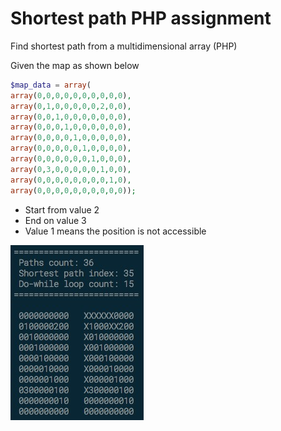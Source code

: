 # Shortest path PHP assignment
Find shortest path from a multidimensional array (PHP)

Given the map as shown below
```php
$map_data = array(
array(0,0,0,0,0,0,0,0,0,0),
array(0,1,0,0,0,0,0,2,0,0),
array(0,0,1,0,0,0,0,0,0,0),
array(0,0,0,1,0,0,0,0,0,0),
array(0,0,0,0,1,0,0,0,0,0),
array(0,0,0,0,0,1,0,0,0,0),
array(0,0,0,0,0,0,1,0,0,0),
array(0,3,0,0,0,0,0,1,0,0),
array(0,0,0,0,0,0,0,0,1,0),
array(0,0,0,0,0,0,0,0,0,0));
```
* Start from value 2
* End on value 3
* Value 1 means the position is not accessible

![Output example](https://github.com/mcchin/shortest_path_dijkstra/raw/master/example.jpg "Ouput example")

